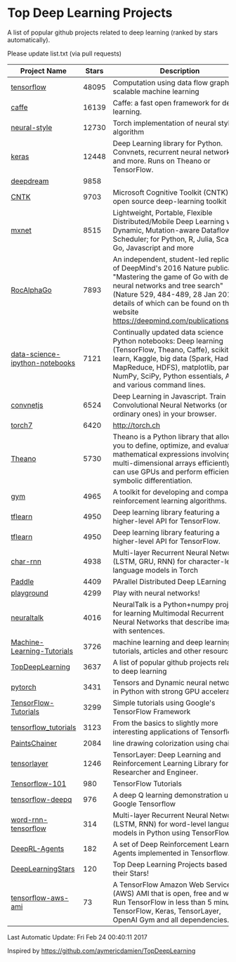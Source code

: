 # Top Deep Learning Projects
A list of popular github projects related to deep learning (ranked by stars automatically).

Please update list.txt (via pull requests)

| Project Name| Stars | Description 
| ------- | ------ | ------  
| [tensorflow](https://github.com/tensorflow/tensorflow) | 48095 | Computation using data flow graphs for scalable machine learning |  
| [caffe](https://github.com/BVLC/caffe) | 16139 | Caffe: a fast open framework for deep learning. |  
| [neural-style](https://github.com/jcjohnson/neural-style) | 12730 | Torch implementation of neural style algorithm |  
| [keras](https://github.com/fchollet/keras) | 12448 | Deep Learning library for Python. Convnets, recurrent neural networks, and more. Runs on Theano or TensorFlow. |  
| [deepdream](https://github.com/google/deepdream) | 9858 |  |  
| [CNTK](https://github.com/Microsoft/CNTK) | 9703 | Microsoft Cognitive Toolkit (CNTK), an open source deep-learning toolkit |  
| [mxnet](https://github.com/dmlc/mxnet) | 8515 | Lightweight, Portable, Flexible Distributed/Mobile Deep Learning with Dynamic, Mutation-aware Dataflow Dep Scheduler; for Python, R, Julia, Scala, Go, Javascript and more |  
| [RocAlphaGo](https://github.com/Rochester-NRT/RocAlphaGo) | 7893 | An independent, student-led replication of DeepMind's 2016 Nature publication, "Mastering the game of Go with deep neural networks and tree search" (Nature 529, 484-489, 28 Jan 2016), details of which can be found on their website https://deepmind.com/publications.html. |  
| [data-science-ipython-notebooks](https://github.com/donnemartin/data-science-ipython-notebooks) | 7121 | Continually updated data science Python notebooks: Deep learning (TensorFlow, Theano, Caffe), scikit-learn, Kaggle, big data (Spark, Hadoop MapReduce, HDFS), matplotlib, pandas, NumPy, SciPy, Python essentials, AWS, and various command lines. |  
| [convnetjs](https://github.com/karpathy/convnetjs) | 6524 | Deep Learning in Javascript. Train Convolutional Neural Networks (or ordinary ones) in your browser. |  
| [torch7](https://github.com/torch/torch7) | 6420 | http://torch.ch |  
| [Theano](https://github.com/Theano/Theano) | 5730 | Theano is a Python library that allows you to define, optimize, and evaluate mathematical expressions involving multi-dimensional arrays efficiently. It can use GPUs and perform efficient symbolic differentiation. |  
| [gym](https://github.com/openai/gym) | 4965 | A toolkit for developing and comparing reinforcement learning algorithms. |  
| [tflearn](https://github.com/tflearn/tflearn) | 4950 | Deep learning library featuring a higher-level API for TensorFlow. |  
| [tflearn](https://github.com/tflearn/tflearn) | 4950 | Deep learning library featuring a higher-level API for TensorFlow. |  
| [char-rnn](https://github.com/karpathy/char-rnn) | 4938 | Multi-layer Recurrent Neural Networks (LSTM, GRU, RNN) for character-level language models in Torch |  
| [Paddle](https://github.com/PaddlePaddle/Paddle) | 4409 | PArallel Distributed Deep LEarning |  
| [playground](https://github.com/tensorflow/playground) | 4299 | Play with neural networks! |  
| [neuraltalk](https://github.com/karpathy/neuraltalk) | 4016 | NeuralTalk is a Python+numpy project for learning Multimodal Recurrent Neural Networks that describe images with sentences. |  
| [Machine-Learning-Tutorials](https://github.com/ujjwalkarn/Machine-Learning-Tutorials) | 3726 | machine learning and deep learning tutorials, articles and other resources  |  
| [TopDeepLearning](https://github.com/aymericdamien/TopDeepLearning) | 3637 | A list of popular github projects related to deep learning |  
| [pytorch](https://github.com/pytorch/pytorch) | 3431 | Tensors and Dynamic neural networks in Python  with strong GPU acceleration |  
| [TensorFlow-Tutorials](https://github.com/nlintz/TensorFlow-Tutorials) | 3299 | Simple tutorials using Google's TensorFlow Framework |  
| [tensorflow_tutorials](https://github.com/pkmital/tensorflow_tutorials) | 3123 | From the basics to slightly more interesting applications of Tensorflow |  
| [PaintsChainer](https://github.com/pfnet/PaintsChainer) | 2084 | line drawing colorization using chainer |  
| [tensorlayer](https://github.com/zsdonghao/tensorlayer) | 1246 | TensorLayer: Deep Learning and Reinforcement Learning Library for Researcher and Engineer. |  
| [Tensorflow-101](https://github.com/sjchoi86/Tensorflow-101) | 980 | TensorFlow Tutorials |  
| [tensorflow-deepq](https://github.com/nivwusquorum/tensorflow-deepq) | 976 | A deep Q learning demonstration using Google Tensorflow |  
| [word-rnn-tensorflow](https://github.com/hunkim/word-rnn-tensorflow) | 314 | Multi-layer Recurrent Neural Networks (LSTM, RNN) for word-level language models in Python using TensorFlow. |  
| [DeepRL-Agents](https://github.com/awjuliani/DeepRL-Agents) | 182 | A set of Deep Reinforcement Learning Agents implemented in Tensorflow. |  
| [DeepLearningStars](https://github.com/hunkim/DeepLearningStars) | 120 | Top Deep Learning Projects based on their Stars! |  
| [tensorflow-aws-ami](https://github.com/ritchieng/tensorflow-aws-ami) | 73 | A TensorFlow Amazon Web Service (AWS) AMI that is open, free and works. Run TensorFlow in less than 5 minutes. TensorFlow, Keras, TensorLayer, OpenAI Gym and all dependencies. |  

Last Automatic Update: Fri Feb 24 00:40:11 2017

Inspired by https://github.com/aymericdamien/TopDeepLearning